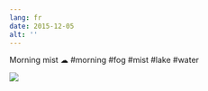 ```yaml
---
lang: fr
date: 2015-12-05
alt: ''
---
```


Morning mist ☁ #morning #fog #mist  #lake #water

![](/photos/2015-12-05-1449311825.jpg)